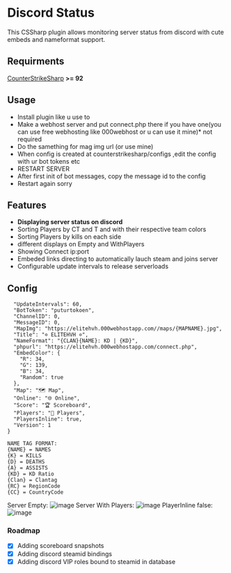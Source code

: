 # Discord Status
This CSSharp plugin allows monitoring server status from discord with cute embeds and nameformat support.

## Requirments
[CounterStrikeSharp](https://github.com/roflmuffin/CounterStrikeSharp/) **>= 92**

## Usage
- Install plugin like u use to
- Make a webhost server and put connect.php there if you have one(you can use free webhosting like 000webhost or u can use it mine)* not required
- Do the samething for mag img url (or use mine)
- When config is created at counterstrikesharp/configs ,edit the config with ur bot tokens etc
- RESTART SERVER
- After first init of bot messages, copy the message id to the config
- Restart again sorry

## Features
- **Displaying server status on discord**
- Sorting Players by CT and T and with their respective team colors
- Sorting Players by kills on each side
- different displays on Empty and WithPlayers
- Showing Connect ip:port
- Embeded links directing to automatically lauch steam and joins server
- Configurable update intervals to release serverloads

## Config
```{
  "UpdateIntervals": 60,
  "BotToken": "puturtokoen",
  "ChannelID": 0,
  "MessageID": 0,
  "MapImg": "https://elitehvh.000webhostapp.com//maps/{MAPNAME}.jpg",
  "Title": "✡ ELITEHVH ✡",
  "NameFormat": "{CLAN}{NAME}: KD | {KD}",
  "phpurl": "https://elitehvh.000webhostapp.com/connect.php",
  "EmbedColor": {
    "R": 34,
    "G": 139,
    "B": 34,
    "Random": true
  },
  "Map": "🗺️ Map",
  "Online": "🌐 Online",
  "Score": "🏆 Scoreboard",
  "Players": "👥 Players",
  "PlayersInline": true,
  "Version": 1
}
```
```
NAME TAG FORMAT:
{NAME} = NAMES
{K} = KILLS
{D} = DEATHS
{A} = ASSISTS
{KD} = KD Ratio
{Clan} = Clantag
{RC} = RegionCode
{CC} = CountryCode
```

Server Empty:
![image](https://github.com/Tian7777/DiscordStatus/assets/41808115/6d996299-26a1-4ffd-92de-ef2263c28ce0)
Server With Players:
![image](https://github.com/Tian7777/DiscordStatus/assets/41808115/ec02086f-2cdb-4137-ad04-6190696e071e)
PlayerInline false:
![image](https://github.com/Tian7777/DiscordStatus/assets/41808115/ba1d5075-094f-405c-8c44-326fa7d1f69d)





### Roadmap
- [x] Adding scoreboard snapshots 
- [x] Adding discord steamid bindings
- [x] Adding discord VIP roles bound to steamid in database
